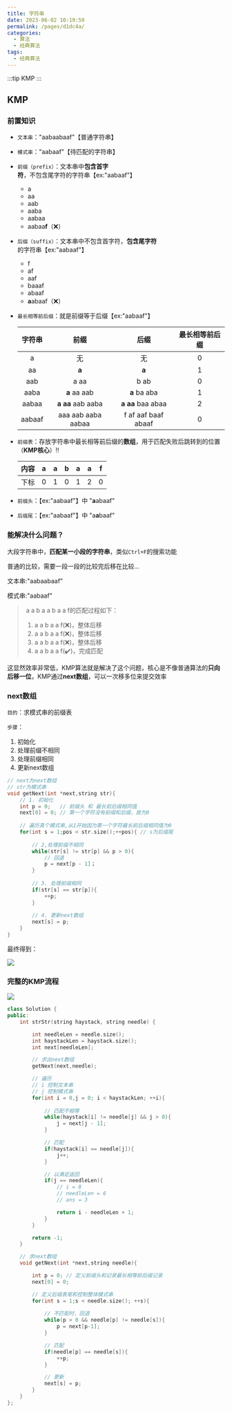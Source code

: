 ```yaml
---
title: 字符串
date: 2023-06-02 10:19:59
permalink: /pages/d1dc4a/
categories:
  - 算法
  - 经典算法
tags:
  - 经典算法
---
```


:::tip
KMP
:::

<!-- more -->

## KMP

### 前置知识

+ `文本串`："aabaabaaf"【普通字符串】

+ `模式串`："aabaaf"【待匹配的字符串】
+ `前缀（prefix）`：文本串中**包含首字符**，不包含尾字符的字符串【ex:"aabaaf"】
  + a
  + aa
  + aab
  + aaba
  + aabaa
  + aabaa**f**（:x:）

+ `后缀（suffix）`：文本串中不包含首字符，**包含尾字符**的字符串【ex:"aabaaf"】

  + f
  + af
  + aaf
  + baaaf
  + abaaf
  + **a**abaaf（:x:）

+ `最长相等前后缀`：就是前缀等于后缀【ex:"aabaaf"】

  | 字符串 |        前缀        |        后缀         | 最长相等前后缀 |
  | :----: | :----------------: | :-----------------: | :------------: |
  |   a    |         无         |         无          |       0        |
  |   aa   |       **a**        |        **a**        |       1        |
  |  aab   |        a aa        |        b ab         |       0        |
  |  aaba  |    **a** aa aab    |    **a** ba aba     |       1        |
  | aabaa  | **a aa** aab aaba  |  **a aa** baa abaa  |       2        |
  | aabaaf | aaa aab aaba aabaa | f af aaf baaf abaaf |       0        |

  

+ `前缀表`：存放字符串中最长相等前后缀的**数组**，用于匹配失败后跳转到的位置（**KMP核心**）:bangbang:

  | 内容 | a    | a    | b    | a    | a    | f    |
  | ---- | ---- | ---- | ---- | ---- | ---- | ---- |
  | 下标 | 0    | 1    | 0    | 1    | 2    | 0    |



+ `前缀头`：【ex:"aabaaf"】中 "**a**abaaf"
+ `后缀尾`：【ex:"aabaaf"】中 "a**a**baaf"

### 能解决什么问题？

大段字符串中，**匹配某一小段的字符串**，类似`Ctrl+F`的搜索功能

普通的比较，需要一段一段的比较完后移在比较...

文本串:"aabaabaaf"

模式串:"aabaaf"

> ​      a a b a a b a a f的匹配过程如下：
>
> 1. a a b a a f(:x:)，整体后移
> 2.  a a b a a f(:x:)，整体后移
> 3.   a a b a a f(:x:)，整体后移
> 4.    a a b a a f(:heavy_check_mark:)，完成匹配

这显然效率非常低，KMP算法就是解决了这个问题，核心是不像普通算法的**只向后移一位**，KMP通过**next数组**，可以一次移多位来提交效率



### next数组

`目的`：求模式串的前缀表

`步骤`：

1. 初始化
2. 处理前缀不相同
3. 处理前缀相同
4. 更新next数组

```cpp
// next为next数组
// str为模式串
void getNext(int *next,string str){
    // 1. 初始化
    int p = 0;   // 前缀头 和 最长前后缀相同值
    next[0] = 0; // 第一个字符没有前缀和后缀，故为0
    
    // 遍历真个模式串,从1开始因为第一个字符最长前后缀相同值为0
    for(int s = 1;pos < str.size();++pos){ // s为后缀尾
        
        // 2,处理前缀不相同
        while(str[s] != str[p] && p > 0){
            // 回退
            p = next[p - 1]；
        }
        
        // 3. 处理前缀相同
        if(str[s] == str[p]){
            ++p;
        }
        
        // 4. 更新next数组
        next[s] = p;
    }
}
```

最终得到：

![](https://sjc04pap001files.storage.live.com/y4mHK-VEa_KttMxupVq5me9NLXezCNKNGSiWcy0IFYlK1zDL7ZDokFNZRIDTtgmnQ3zwwgxgD5cZ58PqZIAizTlPF9lMQMsfFKbKCmZoyXQQ9y0wmbUMYfVpO5NMUWOgkhLm6Lsu4B6vir1lvjuqEEoF1XSC9TJqk5kNCFvYO1_h_BSkp4GcZRBzTttBy8stmRy?width=554&height=292&cropmode=none)

### 完整的KMP流程

![](https://public.by.files.1drv.com/y4mEkbszxN5FaLl6tvquhtZyYC6aIxdyY7GCkUP4vtbaOLvVLE9iefFkSluRjT0Yd76IyFhFNI13JL_oEmMh96cv51JGi0X5E77Vn5iXO4UJUNuHUGkqKonLWMnIjmym8mMl5IZTrrEjq5qXboBlovpHZyyWPQJCDhYFqFbGPylx5Ys4GDuelJ8E3a1y5OjHv_N1ZWWWRa6PdEZ6rSsmcmTR-B1vvuNHX8EV5qD6qX7Etk)

```cpp
class Solution {
public:
    int strStr(string haystack, string needle) {

        int needleLen = needle.size();
        int haystackLen = haystack.size();
        int next[needleLen];

        // 求出next数组
        getNext(next,needle);

        // 遍历
        // i 控制文本串
        // j 控制模式串
        for(int i = 0,j = 0; i < haystackLen; ++i){
            
            // 匹配不相等
            while(haystack[i] != needle[j] && j > 0){
                j = next[j - 1];
            }

            // 匹配
            if(haystack[i] == needle[j]){
                j++;
            }

            // 以满足返回
            if(j == needleLen){
                // i = 8
                // needleLen = 6
                // ans = 3

                return i - needleLen + 1;
            }
        }

        return -1;
    }

    // 求next数组
    void getNext(int *next,string needle){

        int p = 0; // 定义前缀头和记录最长相等前后缀记录
        next[0] = 0;

        // 定义后缀表尾和控制整体模式串
        for(int s = 1;s < needle.size(); ++s){
            
            // 不匹配时，回退
            while(p > 0 && needle[p] != needle[s]){
                p = next[p-1];
            }

            // 匹配
            if(needle[p] == needle[s]){
                ++p;
            }

            // 更新
            next[s] = p;
        }
    }
};
```

